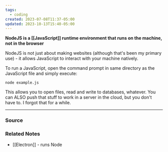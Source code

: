 ```yaml
---
tags:
  - coding
created: 2023-07-08T11:37-05:00
updated: 2023-10-13T15:40-05:00
---
```

**NodeJS is a [[JavaScript]] runtime environment that runs on the machine, not in the browser**

NodeJS is not just about making websites (although that's been my primary use) - it allows JavaScript to interact with your machine natively. 

To run a JavaScript, open the command prompt in same directory as the JavaScript file and simply execute:

```CMD
node example.js
```

This allows you to open files, read and write to databases, whatever. You can ALSO push that stuff to work in a server in the cloud, but you don't have to. I forgot that for a while. 

---

### Source


### Related Notes
- [[Electron]] - runs Node